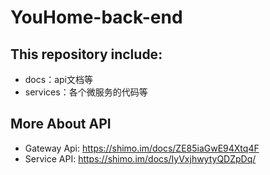 # YouHome-back-end

## This repository include:
* docs：api文档等
* services：各个微服务的代码等

## More About API
* Gateway Api: https://shimo.im/docs/ZE85iaGwE94Xtq4F
* Service API: https://shimo.im/docs/IyVxjhwytyQDZpDq/

